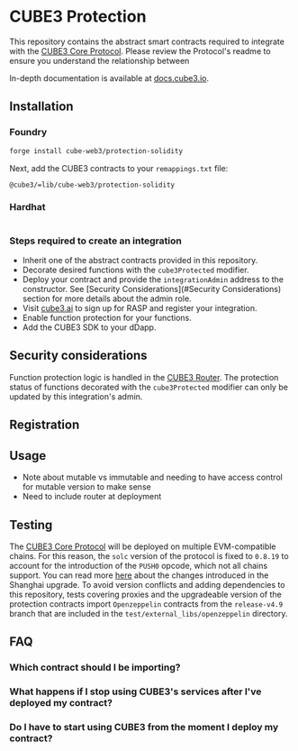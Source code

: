 # CUBE3 Protection

This repository contains the abstract smart contracts required to integrate with the [CUBE3 Core Protocol](https://github.com/cube-web3/protocol-core-solidity). Please review the Protocol's readme to ensure you understand the relationship between

In-depth documentation is available at [docs.cube3.io](https://docs.cube3.io).

## Installation

### Foundry

```bash
forge install cube-web3/protection-solidity
```

Next, add the CUBE3 contracts to your `remappings.txt` file:

```
@cube3/=lib/cube-web3/protection-solidity
```

### Hardhat

```bash

```

### Steps required to create an integration

- Inherit one of the abstract contracts provided in this repository.
- Decorate desired functions with the `cube3Protected` modifier.
- Deploy your contract and provide the `integrationAdmin` address to the constructor. See [Security Considerations](#Security Considerations) section for more details about the admin role.
- Visit [cube3.ai](https://cube3.ai) to sign up for RASP and register your integration.
- Enable function protection for your functions.
- Add the CUBE3 SDK to your dDapp.

## Security considerations

Function protection logic is handled in the [CUBE3 Router](). The protection status of functions decorated with the `cube3Protected` modifier can only be updated by this integration's admin.

## Registration

## Usage

- Note about mutable vs immutable and needing to have access control for mutable version to make sense
- Need to include router at deployment

## Testing

The [CUBE3 Core Protocol]() will be deployed on multiple EVM-compatible chains. For this reason, the `solc` version of the protocol is fixed to `0.8.19` to account for the introduction of the `PUSH0` opcode, which not all chains support. You can read more [here](https://soliditylang.org/blog/2023/05/10/solidity-0.8.20-release-announcement/) about the changes introduced in the Shanghai upgrade. To avoid version conflicts and adding dependencies to this repository, tests covering proxies and the upgradeable version of the protection contracts import `Openzeppelin` contracts from the `release-v4.9` branch that are included in the `test/external_libs/openzeppelin` directory.

## FAQ

### Which contract should I be importing?

### What happens if I stop using CUBE3's services after I've deployed my contract?

### Do I have to start using CUBE3 from the moment I deploy my contract?
